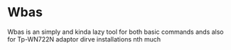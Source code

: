 # Wbas
Wbas is an simply and kinda lazy tool for both basic commands ands also for Tp-WN722N adaptor dirve installations 
nth much
